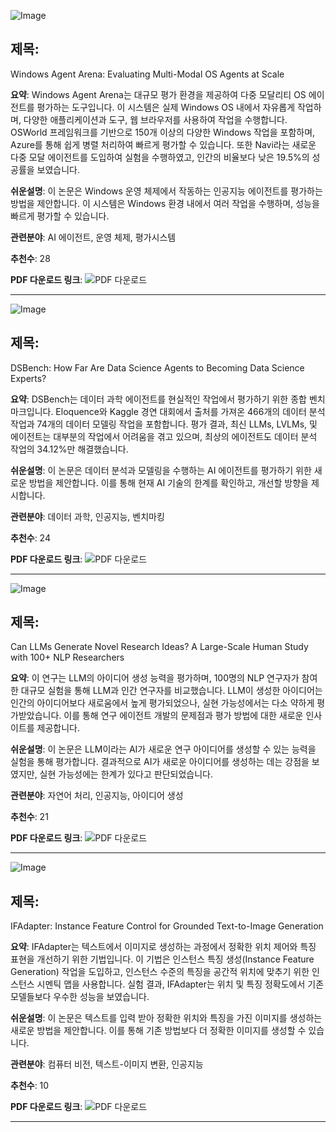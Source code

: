 ![Image](https://cdn-thumbnails.huggingface.co/social-thumbnails/papers/2409.08264.png)

## 제목:
Windows Agent Arena: Evaluating Multi-Modal OS Agents at Scale

**요약**:
Windows Agent Arena는 대규모 평가 환경을 제공하여 다중 모달리티 OS 에이전트를 평가하는 도구입니다. 이 시스템은 실제 Windows OS 내에서 자유롭게 작업하며, 다양한 애플리케이션과 도구, 웹 브라우저를 사용하여 작업을 수행합니다. OSWorld 프레임워크를 기반으로 150개 이상의 다양한 Windows 작업을 포함하며, Azure를 통해 쉽게 병렬 처리하여 빠르게 평가할 수 있습니다. 또한 Navi라는 새로운 다중 모달 에이전트를 도입하여 실험을 수행하였고, 인간의 비율보다 낮은 19.5%의 성공률을 보였습니다.

**쉬운설명**:
이 논문은 Windows 운영 체제에서 작동하는 인공지능 에이전트를 평가하는 방법을 제안합니다. 이 시스템은 Windows 환경 내에서 여러 작업을 수행하며, 성능을 빠르게 평가할 수 있습니다.

**관련분야**:
AI 에이전트, 운영 체제, 평가시스템

**추천수**:
28

**PDF 다운로드 링크**: ![PDF 다운로드](https://arxiv.org/pdf/2409.08264)

---

![Image](https://cdn-thumbnails.huggingface.co/social-thumbnails/papers/2409.07703.png)

## 제목:
DSBench: How Far Are Data Science Agents to Becoming Data Science Experts?

**요약**:
DSBench는 데이터 과학 에이전트를 현실적인 작업에서 평가하기 위한 종합 벤치마크입니다. Eloquence와 Kaggle 경연 대회에서 출처를 가져온 466개의 데이터 분석 작업과 74개의 데이터 모델링 작업을 포함합니다. 평가 결과, 최신 LLMs, LVLMs, 및 에이전트는 대부분의 작업에서 어려움을 겪고 있으며, 최상의 에이전트도 데이터 분석 작업의 34.12%만 해결했습니다.

**쉬운설명**:
이 논문은 데이터 분석과 모델링을 수행하는 AI 에이전트를 평가하기 위한 새로운 방법을 제안합니다. 이를 통해 현재 AI 기술의 한계를 확인하고, 개선할 방향을 제시합니다.

**관련분야**:
데이터 과학, 인공지능, 벤치마킹

**추천수**:
24

**PDF 다운로드 링크**: ![PDF 다운로드](https://arxiv.org/pdf/2409.07703)

---

![Image](https://cdn-thumbnails.huggingface.co/social-thumbnails/papers/2409.04109.png)

## 제목:
Can LLMs Generate Novel Research Ideas? A Large-Scale Human Study with 100+ NLP Researchers

**요약**:
이 연구는 LLM의 아이디어 생성 능력을 평가하며, 100명의 NLP 연구자가 참여한 대규모 실험을 통해 LLM과 인간 연구자를 비교했습니다. LLM이 생성한 아이디어는 인간의 아이디어보다 새로움에서 높게 평가되었으나, 실현 가능성에서는 다소 약하게 평가받았습니다. 이를 통해 연구 에이전트 개발의 문제점과 평가 방법에 대한 새로운 인사이트를 제공합니다.

**쉬운설명**:
이 논문은 LLM이라는 AI가 새로운 연구 아이디어를 생성할 수 있는 능력을 실험을 통해 평가합니다. 결과적으로 AI가 새로운 아이디어를 생성하는 데는 강점을 보였지만, 실현 가능성에는 한계가 있다고 판단되었습니다.

**관련분야**:
자연어 처리, 인공지능, 아이디어 생성

**추천수**:
21

**PDF 다운로드 링크**: ![PDF 다운로드](https://arxiv.org/pdf/2409.04109)

---

![Image](https://cdn-thumbnails.huggingface.co/social-thumbnails/papers/2409.08240.png)

## 제목:
IFAdapter: Instance Feature Control for Grounded Text-to-Image Generation

**요약**:
IFAdapter는 텍스트에서 이미지로 생성하는 과정에서 정확한 위치 제어와 특징 표현을 개선하기 위한 기법입니다. 이 기법은 인스턴스 특징 생성(Instance Feature Generation) 작업을 도입하고, 인스턴스 수준의 특징을 공간적 위치에 맞추기 위한 인스턴스 시멘틱 맵을 사용합니다. 실험 결과, IFAdapter는 위치 및 특징 정확도에서 기존 모델들보다 우수한 성능을 보였습니다.

**쉬운설명**:
이 논문은 텍스트를 입력 받아 정확한 위치와 특징을 가진 이미지를 생성하는 새로운 방법을 제안합니다. 이를 통해 기존 방법보다 더 정확한 이미지를 생성할 수 있습니다.

**관련분야**:
컴퓨터 비전, 텍스트-이미지 변환, 인공지능

**추천수**:
10

**PDF 다운로드 링크**: ![PDF 다운로드](https://arxiv.org/pdf/2409.08240)

---